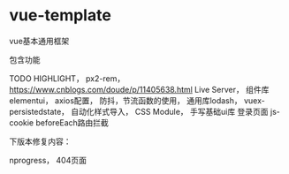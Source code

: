 # vue-template
vue基本通用框架

包含功能

TODO HIGHLIGHT，
px2-rem，  https://www.cnblogs.com/doude/p/11405638.html
Live Server，
组件库elementui，
axios配置，
防抖，节流函数的使用，
通用库lodash，
vuex-persistedstate，
自动化样式导入，
CSS Module，
手写基础ui库
登录页面
js-cookie
beforeEach路由拦截

下版本修复内容：

nprogress， 404页面
